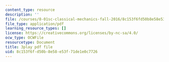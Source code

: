 ```yaml
---
content_type: resource
description: ''
file: /courses/8-01sc-classical-mechanics-fall-2016/8c153f6fd50b8e58e53f71de1e0c7726_GuiIyYbI0HM.pdf
file_type: application/pdf
learning_resource_types: []
license: https://creativecommons.org/licenses/by-nc-sa/4.0/
ocw_type: OCWFile
resourcetype: Document
title: 3play pdf file
uid: 8c153f6f-d50b-8e58-e53f-71de1e0c7726
---
```

